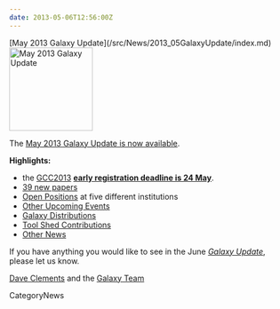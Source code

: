 ```yaml
---
date: 2013-05-06T12:56:00Z
---
```

<div class='newsItemHeader'>[May 2013 Galaxy Update](/src/News/2013_05GalaxyUpdate/index.md)</div>

<div class='right'><a href='/GalaxyUpdates/2013_05'><img src='/Images/Logos/GalaxyUpdate200.png' alt='May 2013 Galaxy Update' width=150 /></a></div>

The [May 2013 Galaxy Update is now available](/src/GalaxyUpdates/2013_05/index.md). 

**Highlights:**
* the [GCC2013](/src/GalaxyUpdates/2013_05/index.md#gcc2013) **[early registration deadline is 24 May](/src/Events/GCC2013/Register/index.md)**.
* [39 new papers](/src/GalaxyUpdates/2013_05/index.md#new-papers)
* [Open Positions](/src/GalaxyUpdates/2013_05/index.md#whos-hiring) at five different institutions
* [Other Upcoming Events](/src/GalaxyUpdates/2013_05/index.md#other-upcoming-events)
* [Galaxy Distributions](/src/GalaxyUpdates/2013_05/index.md#galaxy-distributions)
* [Tool Shed Contributions](/src/GalaxyUpdates/2013_05/index.md#tool-shed-contributions)
* [Other News](/src/GalaxyUpdates/2013_05/index.md#other-news)

If you have anything you would like to see in the June *[Galaxy Update](/src/GalaxyUpdates/index.md)*, please let us know.

[Dave Clements](/src/DaveClements/index.md) and the [Galaxy Team](/src/GalaxyTeam/index.md)


CategoryNews
